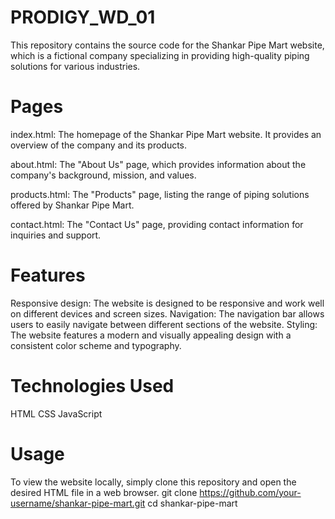# PRODIGY_WD_01
This repository contains the source code for the Shankar Pipe Mart website, which is a fictional company specializing in providing high-quality piping solutions for various industries.

# Pages
index.html: The homepage of the Shankar Pipe Mart website. It provides an overview of the company and its products.

about.html: The "About Us" page, which provides information about the company's background, mission, and values.

products.html: The "Products" page, listing the range of piping solutions offered by Shankar Pipe Mart.

contact.html: The "Contact Us" page, providing contact information for inquiries and support.

# Features
Responsive design: The website is designed to be responsive and work well on different devices and screen sizes.
Navigation: The navigation bar allows users to easily navigate between different sections of the website.
Styling: The website features a modern and visually appealing design with a consistent color scheme and typography.

# Technologies Used
HTML
CSS
JavaScript

# Usage
To view the website locally, simply clone this repository and open the desired HTML file in a web browser.
git clone https://github.com/your-username/shankar-pipe-mart.git
cd shankar-pipe-mart

